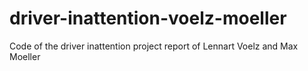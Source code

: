 # driver-inattention-voelz-moeller
Code of the driver inattention project report of Lennart Voelz and Max Moeller

